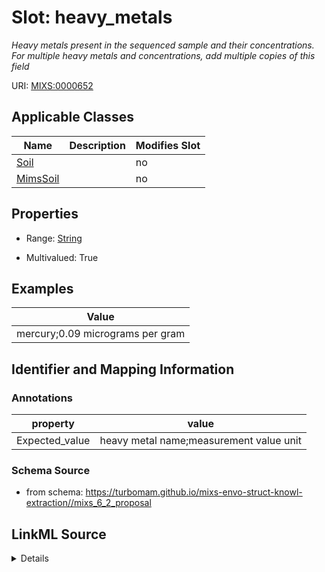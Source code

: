 # Slot: heavy_metals


_Heavy metals present in the sequenced sample and their concentrations. For multiple heavy metals and concentrations, add multiple copies of this field_



URI: [MIXS:0000652](https://w3id.org/mixs/0000652)



<!-- no inheritance hierarchy -->




## Applicable Classes

| Name | Description | Modifies Slot |
| --- | --- | --- |
[Soil](Soil.md) |  |  no  |
[MimsSoil](MimsSoil.md) |  |  no  |







## Properties

* Range: [String](String.md)

* Multivalued: True






## Examples

| Value |
| --- |
| mercury;0.09 micrograms per gram |

## Identifier and Mapping Information





### Annotations

| property | value |
| --- | --- |
| Expected_value | heavy metal name;measurement value unit || Preferred_unit | microgram per gram |



### Schema Source


* from schema: https://turbomam.github.io/mixs-envo-struct-knowl-extraction//mixs_6_2_proposal




## LinkML Source

<details>
```yaml
name: heavy_metals
annotations:
  Expected_value:
    tag: Expected_value
    value: heavy metal name;measurement value unit
  Preferred_unit:
    tag: Preferred_unit
    value: microgram per gram
description: Heavy metals present in the sequenced sample and their concentrations.
  For multiple heavy metals and concentrations, add multiple copies of this field
title: extreme_unusual_properties/heavy metals
notes:
- extreme
- properties
- unusual
examples:
- value: mercury;0.09 micrograms per gram
from_schema: https://turbomam.github.io/mixs-envo-struct-knowl-extraction//mixs_6_2_proposal
rank: 1000
string_serialization: '{text};{float} {unit}'
slot_uri: MIXS:0000652
multivalued: true
alias: heavy_metals
domain_of:
- Soil
range: string
required: false
recommended: false

```
</details>